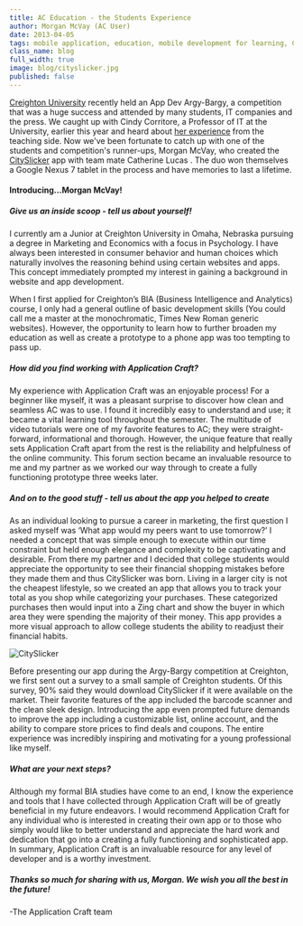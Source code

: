 ```yaml
---
title: AC Education - the Students Experience
author: Morgan McVay (AC User)
date: 2013-04-05
tags: mobile application, education, mobile development for learning, Creighton University, Argy Bargy
class_name: blog
full_width: true
image: blog/cityslicker.jpg
published: false
---
```


[Creighton University](http://www.creighton.edu/) recently held an App Dev Argy-Bargy, a competition that was a huge success and attended by many students, IT companies and the press. We caught up with Cindy Corritore, a Professor of IT at the University, earlier this year and heard about [her experience](/blog/2013/02/ac-education-creighton-university-experience/) from the teaching side. Now we've been fortunate to catch up with one of the students and competition's runner-ups, Morgan McVay, who created the [CitySlicker](http://creighton.applicationcraft.com/live.php?formId=c68f1542-8200-4a2f-ad89-79978ecedee7#/c68f1542-8200-4a2f-ad89-79978ecedee7/homepage) app with team mate Catherine Lucas . The duo won themselves a Google Nexus 7 tablet in the process and have memories to last a lifetime.


#### Introducing...**Morgan McVay**!

##### *Give us an inside scoop - tell us about yourself!*

I currently am a Junior at Creighton University in Omaha, Nebraska pursuing a degree in Marketing and Economics with a focus in Psychology. I have always been interested in consumer behavior and human choices which naturally involves the reasoning behind using certain websites and apps. This concept immediately prompted my interest in gaining a background in website and app development.

When I first applied for Creighton’s BIA (Business Intelligence and Analytics) course, I only had a general outline of basic development skills (You could call me a master at the monochromatic, Times New Roman generic websites). However, the opportunity to learn how to further broaden my education as well as create a prototype to a phone app was too tempting to pass up.


##### *How did you find working with Application Craft?*

My experience with Application Craft was an enjoyable process! For a beginner like myself, it was a pleasant surprise to discover how clean and seamless AC was to use. I found it incredibly easy to understand and use; it became a vital learning tool throughout the semester. The multitude of video tutorials were one of my favorite features to AC; they were straight-forward, informational and thorough.  However, the unique feature that really sets Application Craft apart from the rest is the reliability and helpfulness of the online community. This forum section became an invaluable resource to me and my partner as we worked our way through to create a fully functioning prototype three weeks later.


##### *And on to the good stuff - tell us about the app you helped to create*

As an individual looking to pursue a career in marketing, the first question I asked myself was ‘What app would my peers want to use tomorrow?’ I needed a concept that was simple enough to execute within our time constraint but held enough elegance and complexity to be captivating and desirable. From there my partner and I decided that college students would appreciate the opportunity to see their financial shopping mistakes before they made them and thus CitySlicker was born. Living in a larger city is not the cheapest lifestyle, so we created an app that allows you to track your total as you shop while categorizing your purchases. These categorized purchases then would input into a Zing chart and show the buyer in which area they were spending the majority of their money. This app provides a more visual approach to allow college students the ability to readjust their financial habits.

![CitySlicker](/img/blog/cityslicker1.jpg "CitySlicker")

Before presenting our app during the Argy-Bargy competition at Creighton, we first sent out a survey to a small sample of Creighton students. Of this survey, 90% said they would download CitySlicker if it were available on the market. Their favorite features of the app included the barcode scanner and the clean sleek design.  Introducing the app even prompted future demands to improve the app including a customizable list, online account, and the ability to compare store prices to find deals and coupons. The entire experience was incredibly inspiring and motivating for a young professional like myself.


##### *What are your next steps?*

Although my formal BIA studies have come to an end, I know the experience and tools that I have collected through Application Craft will be of greatly beneficial in my future endeavors. I would recommend Application Craft for any individual who is interested in creating their own app or to those who simply would like to better understand and appreciate the hard work and dedication that go into a creating a fully functioning and sophisticated app. In summary, Application Craft is an invaluable resource for any level of developer and is a worthy investment.


##### *Thanks so much for sharing with us, Morgan. We wish you all the best in the future!*


-The Application Craft team